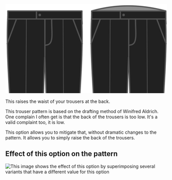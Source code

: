 ![Back rise](backrise.svg)

This raises the waist of your trousers at the back.

<Note>

This trouser pattern is based on the drafting method of Winifred Aldrich.
One complain I often get is that the back of the trousers is too low.
It's a valid complaint too, it is low.

This option allows you to mitigate that, without dramatic changes to the pattern.
It allows you to simply raise the back of the trousers.

</Note>

## Effect of this option on the pattern

![This image shows the effect of this option by superimposing several variants that have a different value for this option](theo\_backrise\_sample.svg "Effect of this option on the pattern")
